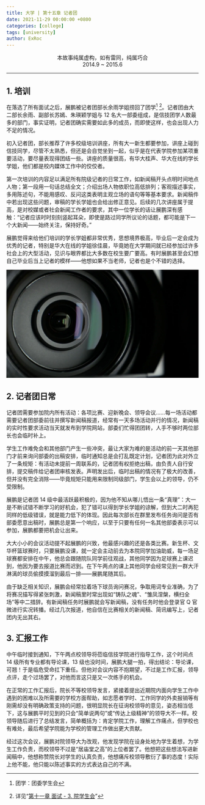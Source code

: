 ```yaml
---
title: 大学 | 第十五章 记者团
date: 2021-11-29 00:00:00 +0800
categories: [college]
tags: [university]
author: ExRoc
---
```


<center>本故事纯属虚构，如有雷同，纯属巧合</center>
<center>2014.9 ~ 2015.6</center>

----

## 1. 培训

在落选了所有面试之后，展鹏被记者团部长余雨学姐捞回了团学[^1] [^2]。记者团由大二部长余雨、副部长苏嫣、朱瑛颖学姐与 12 名大一部委组成，是信技团学人数最多的部门，事实证明，记者团确实需要如此多的成员，而即使这样，也会出现人力不足的情况。

初入记者团，部长推荐了许多校级培训讲座，所有大一新生都要参加，讲座上碰到信技同学，尽管不太熟悉，但还是会自觉坐到一起，似乎是在代表学院参加某项重要活动，要尽量表现得团结一些。讲座的质量很高，有华大桂声、华大在线的学长学姐，他们都是校内媒体工作中的佼佼者。

第一次培训的内容足以满足所有院级记者的日常工作，如新闻稿开头点明时间地点人物；第一段用一句话总结全文；介绍出场人物依职位高低排列；客观描述事实，多用陈述句，不能用感叹、反问这类表明主观立场的语句等等基本要求。新闻稿件中若出现这些问题，审稿的学长学姐也会给出修正意见。后续的几次讲座属于提高，是对校媒或者社会新闻工作者的要求，其中一位学长的话让展鹏深有感触：“记者应该时时刻刻竖起耳朵，即使是路过同学所议论的话题，都可能是下一个大新闻——始终关注，保持好奇。”

展鹏觉得来给他们培训的学长学姐都非常优秀，思想境界极高，毕业后一定会成为优秀的记者，特别是华大在线的学姐徐佳晨，毕竟她在大学期间就已经参加过许多社会上的大型活动，见识与眼界都比大多数在校生要广要高。有时展鹏甚至会幻想自己毕业后当上记者的模样——他想如果不当老师，记者也是个不错的选择。

![](/assets/img/posts/college/shexiangji.png)

## 2. 记者团日常

记者团需要参加院内所有活动：各项比赛、迎新晚会、领导会议……每一场活动都需要记者团部委前往并撰写新闻稿报道，经常有一天多场活动并行的情况，新闻稿的实时性要求活动当天就发布到学院网站，部委们忙得团团转，人手不够时两位部长也会临时补上。

学生工作难免会和其他部门产生一些冲突，最让大家为难的是活动的前一天其他部门才前来询问部委的出稿安排，临时通知总是会打乱既定计划，记者团为此对外立了一条规矩：有活动未提前一周联系的，记者团有权拒绝出稿，由负责人自行安排，提交稿件给记者团审核发表。声明发出后，临时出稿的情况有了极大的改善，但并没有完全消除——毕竟规矩只能用来限制同级部门，学生会以上的领导，仍不受限制。

展鹏是记者团 14 级中最活跃最积极的，因为他不知从哪儿悟出一条“真理”：大一是不断试错不断学习的好机会，犯了错可以得到学长学姐的谅解，但到大二时再犯同样的低级错误，就是能力低下的体现。因此每次部长在群里发布任务询问是否有部委愿意出稿时，展鹏总是第一个响应，以至于只要有任何一名其他部委表示可以参加，展鹏都要把机会让出来。

大大小小的会议活动提不起展鹏的兴致，他最感兴趣的还是各类比赛。新生杯、文华杯篮球赛时，只要展鹏没课，就一定会主动前去为本院同学加油助威，每一场足球赛都安排在中午，他总会跟随院队同学前往观战，其他同学因为足球赛上课迟到，他因为要去报道比赛而迟到。在下午两点的课上其他同学会经常见到一群大汗淋漓的球员偷摸摸溜到最后一排——展鹏尾随其后。

由于缺乏相关知识，展鹏会经常拉着场下球员询问赛况，争取用词专业准确，为了将赛况描写得紧张刺激，新闻稿里时常出现如“铸队之魂”、“雏凤涅槃，横扫全场”等中二措辞。有新闻稿任务时展鹏就会写新闻稿，没有任务时他会登录官 Q 官微进行实况转播。经过几次报道，他自信在比赛相关的新闻稿、简讯编写上，记者团内无出其右。

## 3. 汇报工作

中午临时接到通知，下午两点校领导将莅临信技学院进行指导工作，这个时间点 14 级所有专业都有导论课，13 级也没时间，展鹏大腿一拍，得出结论：导论课，可翘！于是临危受命扛下重任。但他对会议内容不抱期望，不过是工作汇报，领导点评，走个过场罢了，对他而言这只是又一次练手的机会。

在正常的工作汇报后，院长不等校领导发言，紧接着提出近期院内面向学生工作中遇到的困难以及所需要的学校方面帮助，如志愿者学时、工作同学的外卖报销等有刚需却没有明确政策支持的问题，很明显院长在征询校领导的意见，姿态相当低下，这与展鹏平时见到的只会“简单说两句”或“传达上级精神”的领导大不一样。校领导随后进行了总结发言，简单概括为：肯定学院工作，理解工作痛点，但学校也有难处，最后希望学院能为学校的管理工作做出更大贡献。

经过这次会议，展鹏对院领导大为改观，他发现学院在设身处地为学生着想，为学生工作负责，而校领导不过是“居庙堂之高”的上位者罢了。他想把这些想法写进新闻稿中，他想称赞院长对学生的认真负责，他想痛斥校领导敷衍了事的态度！实际上他不能，他只能以陈述事实的方式表达自己的不满。

[^1]: 团学：团委学生会

[^2]: 详见“[第十一章 面试 - 3. 院学生会](/posts/college-chapter-11#3-院学生会)”
